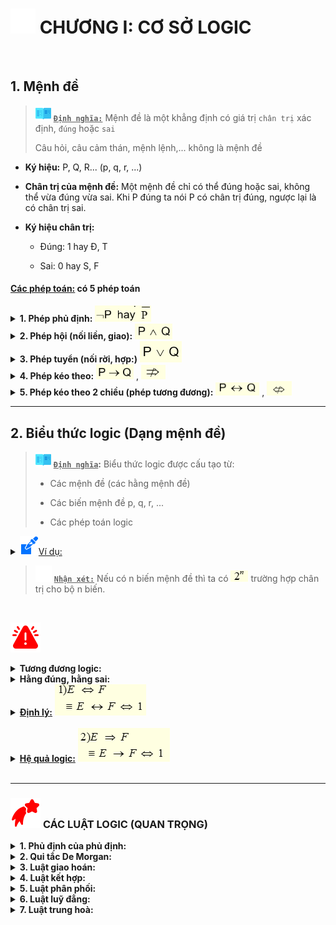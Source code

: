 # <img src="https://raw.githubusercontent.com/nhttruc/Image/master/2021/03/18-20-00-33-icons8_panda_60px.png" width="40"> CHƯƠNG I: CƠ SỞ LOGIC

<br>

## 1. Mệnh đề

> <img src="https://raw.githubusercontent.com/nhttruc/Image/master/2021/03/18-20-03-13-icons8_study_48px_1.png" width="25"> **<u>`Định nghĩa:`</u>** Mệnh đề là một khẳng định có giá trị `chân trị` xác định, `đúng` hoặc `sai`
> 
> Câu hỏi, câu cảm thán, mệnh lệnh,... không là mệnh đề

* **Ký hiệu:** P, Q, R... (p, q, r, ...)

* **Chân trị của mệnh đề:** Một mệnh đề chỉ có thể đúng hoặc sai, không thể vừa đúng vừa sai. Khi P đúng ta nói P có chân trị đúng, ngược lại là có chân trị sai.

* **Ký hiệu chân trị:** 
  
  * Đúng: 1 hay Đ, T
  
  * Sai: 0 hay S, F

#### <u>Các phép toán:</u> có 5 phép toán

<details>
  <summary>
   <b>1. Phép phủ định:</b> <img src="https://raw.githubusercontent.com/nhttruc/Image/master/2021/03/18-20-04-46-githubimg_phep_phu.PNG" width="90"> </summary>

 <u>Bảng chân trị: </u>

  ![bang_chan_tri_phep_phu.PNG](https://raw.githubusercontent.com/nhttruc/Image/master/2021/03/18-20-06-58-bang_chan_tri_phep_phu.PNG)

</details>

<details>
  <summary>
  <b>2. Phép hội (nối liền, giao):</b> <img src="https://raw.githubusercontent.com/nhttruc/Image/master/2021/03/18-20-07-21-phep_giao.PNG" width="60">
  </summary>

   <u>Bảng chân trị:</u>

   ![bang_chan_tri_phep_giao.PNG](https://raw.githubusercontent.com/nhttruc/Image/master/2021/03/18-20-07-46-bang_chan_tri_phep_giao.PNG)

</details>

<details>
  <summary>
  <b>3. Phép tuyển (nối rời, hợp:)</b> <img src="https://raw.githubusercontent.com/nhttruc/Image/master/2021/03/18-20-08-35-phep_hop.PNG" widtdh="20">
  </summary>

   <u>Bảng chân trị:</u>

   ![bang_chan_tri_phep_giao.PNG](https://raw.githubusercontent.com/nhttruc/Image/master/2021/03/18-20-08-58-bang_chan_tri_phep_hop.PNG)

</details>

<details>
  <summary>
  <b>4. Phép kéo theo:</b> <img src="https://raw.githubusercontent.com/nhttruc/Image/master/2021/03/18-20-09-23-phep_keo_theo.PNG" width="60"> , <img src="https://raw.githubusercontent.com/nhttruc/Image/master/2021/03/18-20-09-35-luu_y_phep_keo_theo.PNG" >
  </summary>

   <u>Bảng chân trị:</u>

   ![bang_chan_tri_phep_giao.PNG](https://raw.githubusercontent.com/nhttruc/Image/master/2021/03/18-20-10-09-bang_chan_tri_phep_keo_theo.PNG)

</details>

<details>
  <summary>
  <b>5. Phép kéo theo 2 chiều (phép tương đương):</b> <img src="https://raw.githubusercontent.com/nhttruc/Image/master/2021/03/18-20-10-55-phep_tuong-duong.PNG" width="70"> , <img src="https://raw.githubusercontent.com/nhttruc/Image/master/2021/03/18-20-11-15-luu_y_phep_tuong_duong.PNG" width="40">
  </summary>

   <u>Bảng chân trị:</u>

   ![bang_chan_tri_phep_giao.PNG](https://raw.githubusercontent.com/nhttruc/Image/master/2021/03/18-20-11-55-bang_chan_tri_phep_tuong_duong.PNG)

</details>

----

## 2. Biểu thức logic (Dạng mệnh đề)

> <img src="https://raw.githubusercontent.com/nhttruc/Image/master/2021/03/18-20-03-13-icons8_study_48px_1.png" width="25"> **<u>`Định nghĩa`</u>:** Biểu thức logic được cấu tạo từ: 
> 
> * Các mệnh đề (các hằng mệnh đề)
> 
> * Các biến mệnh đề p, q, r, ...
> 
> * Các phép toán logic

<details>
  <summary>
  <u><img src="https://raw.githubusercontent.com/nhttruc/Image/master/2021/03/18-22-01-21-icons8_example_50px.png" width="30">Ví dụ:</u>
  </summary>

  ![vd_bieu_thuc_logic.PNG](https://raw.githubusercontent.com/nhttruc/Image/master/2021/03/18-20-12-14-vd_bieu_thuc_logic.PNG)

</details>

> ![icons8_quote_26px.png](https://raw.githubusercontent.com/nhttruc/Image/master/2021/03/18-22-08-45-icons8_quote_26px.png) **<u>`Nhận xét:`</u>** Nếu có n biến mệnh đề thì ta có ![so_truong_hop.PNG](https://raw.githubusercontent.com/nhttruc/Image/master/2021/03/18-20-12-37-so_truong_hop.PNG) trường hợp chân trị cho bộ n biến.

<br>

![icons8_high_risk_48px_1.png](https://raw.githubusercontent.com/nhttruc/Image/master/2021/03/18-20-13-46-icons8_high_risk_48px_1.png)

<details>
  <summary>
    <b>Tương đương logic:</b>
  </summary>

* Hai biểu thức logic E và F được gọi là tương đương logic nếu chúng có `cùng bảng chân trị`
  
  Ký hiệu: ![ky_hieu_tuong_duong_logic.PNG](https://raw.githubusercontent.com/nhttruc/Image/master/2021/03/18-20-14-19-ky_hieu_tuong_duong_logic.PNG)

</details>

<details>
  <summary>
   <b>Hằng đúng, hằng sai:</b>
  </summary>

* Biểu thức logic E được gọi là hằng đúng nếu chân trị của các biến mệnh đề có trong E `luôn bằng 1`. Nói cách khác, E là hằng đúng khi ![dieu_kien_hang_dung.PNG](https://raw.githubusercontent.com/nhttruc/Image/master/2021/03/18-20-14-38-dieu_kien_hang_dung.PNG)

* Tương tự, E là hằng sai khi ![dieu_kien_hang_sai.PNG](https://raw.githubusercontent.com/nhttruc/Image/master/2021/03/18-20-14-49-dieu_kien_hang_sai.PNG)

</details>

<details>
  <summary>
  <b><u>Định lý:</u></b> <img src="https://raw.githubusercontent.com/nhttruc/Image/master/2021/03/18-20-15-04-1.PNG">
  </summary>

>  Hai biểu thức logic E và F tương đương với nhau khi và chỉ khi ![e_tuong_duong_f.PNG](https://raw.githubusercontent.com/nhttruc/Image/master/2021/03/18-20-16-47-e_tuong_duong_f.PNG) là hằng đúng

</details>

<br>

<details>
  <summary>
  <b><u>Hệ quả logic:</u></b> <img src="https://raw.githubusercontent.com/nhttruc/Image/master/2021/03/18-20-17-09-2.PNG">
  </summary>

> F được gọi là hệ quả logic của E nếu ![e_keo_theo_f.PNG](https://raw.githubusercontent.com/nhttruc/Image/master/2021/03/18-20-17-31-e_keo_theo_f.PNG) là hằng đúng
> 
> <u>Ký hiệu:</u> ![ky_hieu_he_qua_logic.PNG](https://raw.githubusercontent.com/nhttruc/Image/master/2021/03/18-20-17-50-ky_hieu_he_qua_logic.PNG)

</details>

<br>

---

### ![icons8_star_of_bethlehem_48px_3.png](https://raw.githubusercontent.com/nhttruc/Image/master/2021/03/18-20-18-41-icons8_star_of_bethlehem_48px_3.png) **CÁC LUẬT LOGIC** (QUAN TRỌNG)

<details>
  <summary>
    <b>1. Phủ định của phủ định:</b>
  </summary>

<img src="https://raw.githubusercontent.com/nhttruc/Image/master/2021/03/18-20-19-29-phu_dinh_cua_phu_dinh.PNG">

</details>

<details>
  <summary>
    <b>2. Qui tắc De Morgan:</b>
  </summary>

<img src="https://raw.githubusercontent.com/nhttruc/Image/master/2021/03/18-20-22-26-De_Morgan.PNG">

</details>

<details>
  <summary>
    <b>3. Luật giao hoán:</b>
  </summary>

<img src="https://raw.githubusercontent.com/nhttruc/Image/master/2021/03/18-20-23-56-Luat_giao_hoan.PNG">

</details>

<details>
  <summary>
    <b>4. Luật kết hợp:</b>
  </summary>

<img src="https://raw.githubusercontent.com/nhttruc/Image/master/2021/03/18-20-24-54-Luat_ket_hop.PNG">

</details>

<details>
  <summary>
    <b>5. Luật phân phối:</b>
  </summary>

<img src="https://raw.githubusercontent.com/nhttruc/Image/master/2021/03/18-20-26-51-Luat_phan_phoi.PNG">

</details>

<details>
  <summary>
    <b>6. Luật luỹ đẳng:</b>
  </summary>

<img src="https://raw.githubusercontent.com/nhttruc/Image/master/2021/03/18-20-27-44-Luat_luy_dang.PNG">

</details>

<details>
  <summary>
    <b>7. Luật trung hoà:</b>
  </summary>

<img src="https://raw.githubusercontent.com/nhttruc/Image/master/2021/03/18-20-28-19-Luat_trung_hoa.PNG">

<details>
  <summary>
    <b>8. Luật về phần tử bù:</b>
  </summary>

<img src="https://raw.githubusercontent.com/nhttruc/Image/master/2021/03/18-20-29-22-Luat_ve_phan_tu_bu.PNG">

</details>

<details>
  <summary>
    <b>9. Luật thống trị:</b>
  </summary>

<img src="https://raw.githubusercontent.com/nhttruc/Image/master/2021/03/18-20-30-21-Luat_thong_tri.PNG">

</details>

<details>
  <summary>
    <b>10. Luật hấp thu:</b>
  </summary>

<img src="https://raw.githubusercontent.com/nhttruc/Image/master/2021/03/18-20-31-03-Luat_hap_thu.PNG">

</details>

<details>
  <summary>
    <b>11. Luật về phép kéo theo:</b>
  </summary>

<img src="https://raw.githubusercontent.com/nhttruc/Image/master/2021/03/18-20-33-44-Luat_ve_phep_keo_theo.PNG">

</details>

<details>
  <summary>
    <b>12. Luật về phép kéo theo hai chiều:</b>
  </summary>

<img src="https://raw.githubusercontent.com/nhttruc/Image/master/2021/03/18-20-36-01-Luat_ve_phep_keo_theo_2_chieu.PNG">

</details>

---
